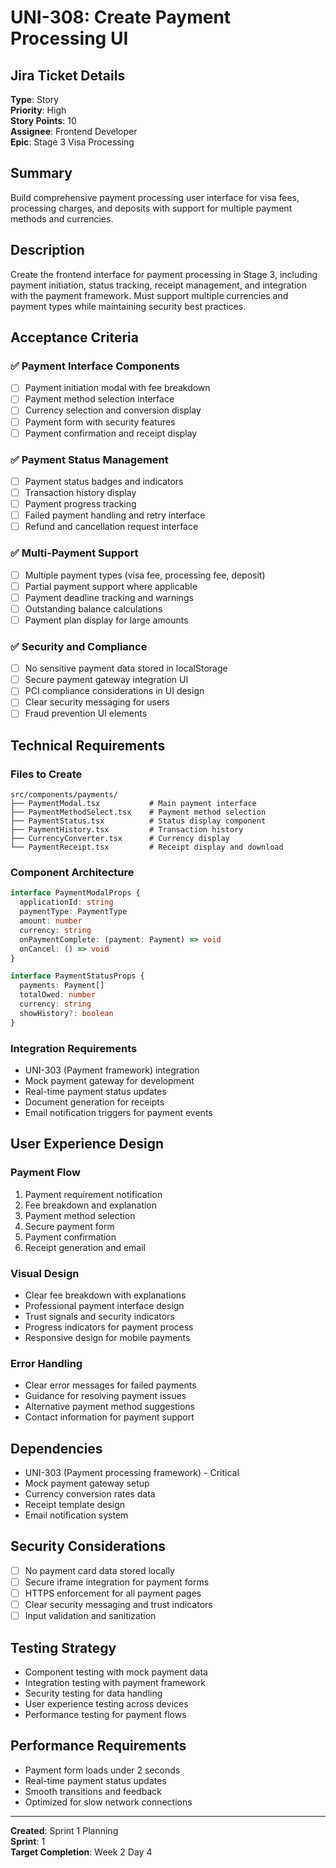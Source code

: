 # UNI-308: Create Payment Processing UI

## Jira Ticket Details
**Type**: Story  
**Priority**: High  
**Story Points**: 10  
**Assignee**: Frontend Developer  
**Epic**: Stage 3 Visa Processing  

## Summary
Build comprehensive payment processing user interface for visa fees, processing charges, and deposits with support for multiple payment methods and currencies.

## Description
Create the frontend interface for payment processing in Stage 3, including payment initiation, status tracking, receipt management, and integration with the payment framework. Must support multiple currencies and payment types while maintaining security best practices.

## Acceptance Criteria

### ✅ Payment Interface Components
- [ ] Payment initiation modal with fee breakdown
- [ ] Payment method selection interface
- [ ] Currency selection and conversion display
- [ ] Payment form with security features
- [ ] Payment confirmation and receipt display

### ✅ Payment Status Management
- [ ] Payment status badges and indicators
- [ ] Transaction history display
- [ ] Payment progress tracking
- [ ] Failed payment handling and retry interface
- [ ] Refund and cancellation request interface

### ✅ Multi-Payment Support
- [ ] Multiple payment types (visa fee, processing fee, deposit)
- [ ] Partial payment support where applicable
- [ ] Payment deadline tracking and warnings
- [ ] Outstanding balance calculations
- [ ] Payment plan display for large amounts

### ✅ Security and Compliance
- [ ] No sensitive payment data stored in localStorage
- [ ] Secure payment gateway integration UI
- [ ] PCI compliance considerations in UI design
- [ ] Clear security messaging for users
- [ ] Fraud prevention UI elements

## Technical Requirements

### Files to Create
```
src/components/payments/
├── PaymentModal.tsx           # Main payment interface
├── PaymentMethodSelect.tsx    # Payment method selection
├── PaymentStatus.tsx          # Status display component
├── PaymentHistory.tsx         # Transaction history
├── CurrencyConverter.tsx      # Currency display
└── PaymentReceipt.tsx         # Receipt display and download
```

### Component Architecture
```typescript
interface PaymentModalProps {
  applicationId: string
  paymentType: PaymentType
  amount: number
  currency: string
  onPaymentComplete: (payment: Payment) => void
  onCancel: () => void
}

interface PaymentStatusProps {
  payments: Payment[]
  totalOwed: number
  currency: string
  showHistory?: boolean
}
```

### Integration Requirements
- UNI-303 (Payment framework) integration
- Mock payment gateway for development
- Real-time payment status updates
- Document generation for receipts
- Email notification triggers for payment events

## User Experience Design

### Payment Flow
1. Payment requirement notification
2. Fee breakdown and explanation
3. Payment method selection
4. Secure payment form
5. Payment confirmation
6. Receipt generation and email

### Visual Design
- Clear fee breakdown with explanations
- Professional payment interface design
- Trust signals and security indicators
- Progress indicators for payment process
- Responsive design for mobile payments

### Error Handling
- Clear error messages for failed payments
- Guidance for resolving payment issues
- Alternative payment method suggestions
- Contact information for payment support

## Dependencies
- UNI-303 (Payment processing framework) - Critical
- Mock payment gateway setup
- Currency conversion rates data
- Receipt template design
- Email notification system

## Security Considerations
- [ ] No payment card data stored locally
- [ ] Secure iframe integration for payment forms
- [ ] HTTPS enforcement for all payment pages
- [ ] Clear security messaging and trust indicators
- [ ] Input validation and sanitization

## Testing Strategy
- Component testing with mock payment data
- Integration testing with payment framework
- Security testing for data handling
- User experience testing across devices
- Performance testing for payment flows

## Performance Requirements
- Payment form loads under 2 seconds
- Real-time payment status updates
- Smooth transitions and feedback
- Optimized for slow network connections

---
**Created**: Sprint 1 Planning  
**Sprint**: 1  
**Target Completion**: Week 2 Day 4
